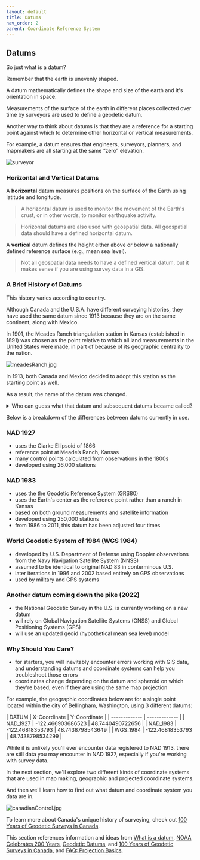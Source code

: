 ```yaml
---
layout: default
title: Datums
nav_order: 2
parent: Coordinate Reference System
---
```


## Datums

So just what is a datum?

Remember that the earth is unevenly shaped. 

A datum mathematically defines the shape and size of the earth and it's orientation in space.

Measurements of the surface of the earth in different places collected over time by surveyors are used to define a geodetic datum.

Another way to think about datums is that they are a reference for a starting point against which to determine other horizontal or vertical measurements.

For example, a datum ensures that engineers, surveyors, planners, and mapmakers are all starting at the same “zero” elevation. 

![surveyor](https://raw.githubusercontent.com/fiddleHeads/map-projections/master/images/canadianSurveyors.jpg)

### Horizontal and Vertical Datums

A **horizontal** datum measures positions on the surface of the Earth using latitude and longitude.

> A horizontal datum is used to monitor the movement of the Earth's crust, or in other words, to monitor earthquake activity.

> Horizontal datums are also used with geospatial data. All geospatial data should have a defined horizontal datum.

A **vertical** datum defines the height either above or below a nationally defined reference surface (e.g., mean sea level).

> Not all geospatial data needs to have a defined vertical datum, but it makes sense if you are using survey data in a GIS.


### A Brief History of Datums

This history varies according to country.

Although Canada and the U.S.A. have different surveying histories, they have used the same datum since 1913 because they are on the same continent, along with Mexico. 

In 1901, the Meades Ranch triangulation station in Kansas (established in 1891) was chosen as the point relative to which all land measurements in the United States were made, in part of because of its geographic centrality to the nation.

![meadesRanch.jpg](https://raw.githubusercontent.com/fiddleHeads/map-projections/master/images/meadesRanch.jpg)

In 1913, both Canada and Mexico decided to adopt this station as the starting point as well. 

As a result, the name of the datum was changed. 

<details>
<summary>Who can guess what that datum and subsequent datums became called?</summary>
<br>
North American Datum 1913, North American Datum 1927, and so on.
</details>


Below is a breakdown of the differences between datums currently in use. 

### NAD 1927

- uses the Clarke Ellipsoid of 1866 
- reference point at Meade’s Ranch, Kansas
- many control points calculated from observations in the 1800s
- developed using 26,000 stations

### NAD 1983

- uses the the Geodetic Reference System (GRS80)
- uses the Earth's center as the reference point rather than a ranch in Kansas
- based on both ground measurements and satellite information
- developed using 250,000 stations
- from 1986 to 2011, this datum has been adjusted four times

### World Geodetic System of 1984 (WGS 1984)

-  developed by U.S. Department of Defense using Doppler observations from the Navy Navigation Satellite System (NNSS)
- assumed to be identical to original NAD 83 in conterminous U.S.
- later iterations in 1996 and 2002 based entirely on GPS observations
- used by military and GPS systems

### Another datum coming down the pike (2022)

- the National Geodetic Survey in the U.S. is currently working on a new datum
- will rely on Global Navigation Satellite Systems (GNSS) and Global Positioning Systems (GPS)
- will use an updated geoid (hypothetical mean sea level) model

### Why Should You Care?

- for starters, you will inevitably encounter errors working with GIS data, and understanding datums and coordinate systems can help you troubleshoot those errors
- coordinates change depending on the datum and spheroid on which they're based, even if they are using the same map projection

For example, the geographic coordinates below are for a single point located within the city of Bellingham, Washington, using 3 different datums:


| DATUM  | X-Coordinate | Y-Coordinate |
| ------------- | ------------- |
| NAD_1927  | -122.466903686523 | 48.7440490722656 |
| NAD_1983  | -122.46818353793 | 48.7438798543649 |
| WGS_1984 | -122.46818353793 | 48.7438798534299 |


While it is unlikely you'll ever encounter data registered to NAD 1913, there are still data you may encounter in NAD 1927, especially if you're working with survey data. 

In the next section, we'll explore two different kinds of coordinate systems that are used in map making, geographic and projected coordinate systems.

And then we'll learn how to find out what datum and coordinate system you data are in.

![canadianControl.jpg](https://raw.githubusercontent.com/fiddleHeads/map-projections/master/images/canadianControl.jpg)

To learn more about Canada's unique history of surveying, check out [100 Years of Geodetic Surveys in Canada](https://www.nrcan.gc.ca/earth-sciences/geomatics/canadian-spatial-reference-system-csrs/100-years-geodetic-surveys-canada/9110).

This section references information and ideas from [What is a datum](https://oceanservice.noaa.gov/facts/datum.html), [NOAA Celebrates 200 Years](https://celebrating200years.noaa.gov/magazine/vertical_datums/welcome.html#network), [Geodetic Datums](https://gisgeography.com/geodetic-datums-nad27-nad83-wgs84/), and  [100 Years of Geodetic Surveys in Canada](https://www.nrcan.gc.ca/earth-sciences/geomatics/canadian-spatial-reference-system-csrs/100-years-geodetic-surveys-canada/9110), and [FAQ: Projection Basics](https://support.esri.com/en/technical-article/000005562).
